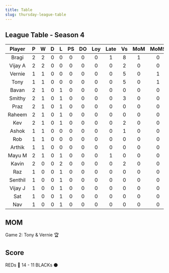 ```yaml
---
title: Table
slug: thursday-league-table
---
```


## League Table - Season 4

**Player**|**P**|**W**|**D**|**L**|**PS**|**DO**|**Loy**|**Late**|**Vs**|**MoM**|**MoMS**|**Tot**|**Ave**
:-----:|:-----:|:-----:|:-----:|:-----:|:-----:|:-----:|:-----:|:-----:|:-----:|:-----:|:-----:|:-----:|:-----:
Bragi|2|2|0|0|0|0|0|1|8|1|0|10|5
Vijay A|2|2|0|0|0|0|0|0|2|0|0|8|4
Vernie|1|1|0|0|0|0|0|0|5|0|1|5.5|5.5
Tony|1|1|0|0|0|0|0|0|5|0|1|5.5|5.5
Bavan|2|1|0|1|0|0|0|0|0|0|0|5|2.5
Smithy|2|1|0|1|0|0|0|0|3|0|0|5|2.5
Praz|2|1|0|1|0|0|0|0|0|0|0|5|2.5
Raheem|2|1|0|1|0|0|0|0|0|0|0|5|2.5
Kev|2|1|0|1|0|0|0|0|2|0|0|5|2.5
Ashok|1|1|0|0|0|0|0|0|1|0|0|4|4
Rob|1|1|0|0|0|0|0|0|0|0|0|4|4
Arthik|1|1|0|0|0|0|0|0|0|0|0|4|4
Mayu M|2|1|0|1|0|0|0|1|0|0|0|4|2
Kavin|2|0|0|2|0|0|0|0|2|0|0|2|1
Raz|1|0|0|1|0|0|0|0|0|0|0|1|1
Senthil|1|0|0|1|0|0|0|0|0|0|0|1|1
Vijay J|1|0|0|1|0|0|0|0|0|0|0|1|1
Sat|1|0|0|1|0|0|0|0|0|0|0|1|1
Nav|1|0|0|1|0|0|0|0|0|0|0|1|1

## MOM 

Game 2: Tony & Vernie 🏆


## Score

REDs 🔴 14 - 11 BLACKs ⚫️



